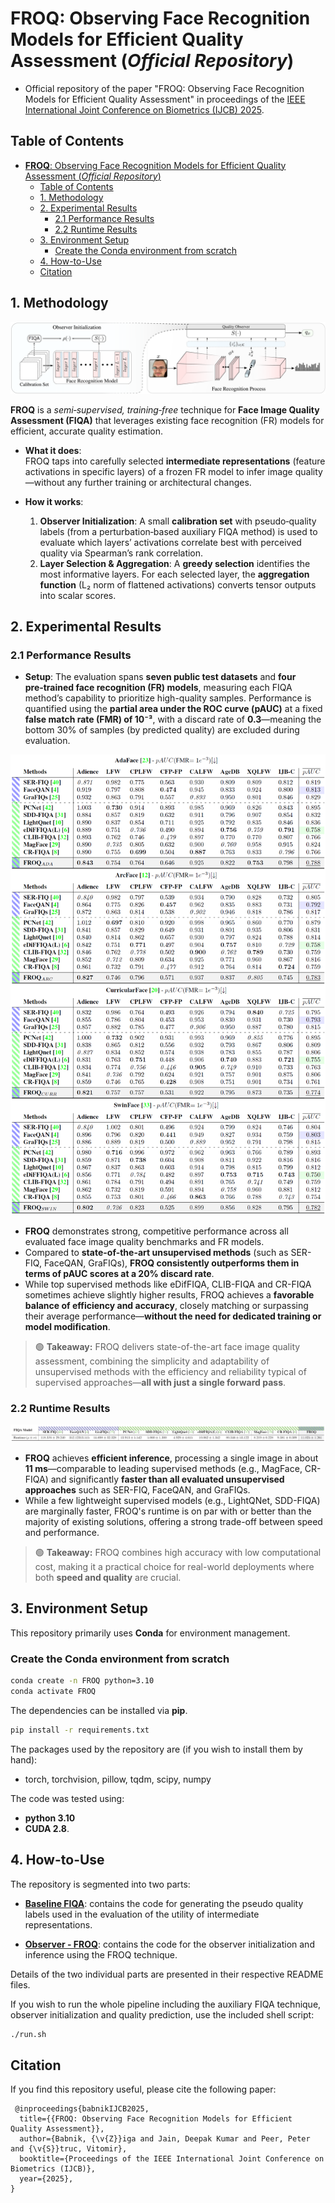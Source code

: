# __FROQ__: Observing Face Recognition Models for Efficient Quality Assessment (*Official Repository*)

- Official repository of the paper "FROQ: Observing Face Recognition Models for Efficient Quality Assessment" in proceedings of the [IEEE International Joint Conference on Biometrics (IJCB) 2025](https://ijcb2025.ieee-biometrics.org/ "IJCB'25 Webpage").

## Table of Contents

- [__FROQ__: Observing Face Recognition Models for Efficient Quality Assessment (*Official Repository*)](#froq-observing-face-recognition-models-for-efficient-quality-assessment-official-repository)
  - [Table of Contents](#table-of-contents)
  - [1. Methodology](#1-methodology)
  - [2. Experimental Results](#2-experimental-results)
    - [2.1 Performance Results](#21-performance-results)
    - [2.2 Runtime Results](#22-runtime-results)
  - [3. Environment Setup](#3-environment-setup)
    - [Create the Conda environment from scratch](#create-the-conda-environment-from-scratch)
  - [4. How-to-Use](#4-how-to-use)
  - [Citation](#citation)


## 1. Methodology

![Methodology Overview](./images/method_overview.png)

**FROQ** is a *semi‑supervised, training‑free* technique for **Face Image Quality Assessment (FIQA)** that leverages existing face recognition (FR) models for efficient, accurate quality estimation.

- **What it does**:  
  FROQ taps into carefully selected **intermediate representations** (feature activations in specific layers) of a frozen FR model to infer image quality—without any further training or architectural changes.

- **How it works**:  
  1. **Observer Initialization**: A small **calibration set** with pseudo‑quality labels (from a perturbation‑based auxiliary FIQA method) is used to evaluate which layers’ activations correlate best with perceived quality via Spearman’s rank correlation.  
  2. **Layer Selection & Aggregation**: A **greedy selection** identifies the most informative layers. For each selected layer, the **aggregation function** (L₂ norm of flattened activations) converts tensor outputs into scalar scores.  

## 2. Experimental Results

### 2.1 Performance Results

- **Setup**: The evaluation spans **seven public test datasets** and **four pre‑trained face recognition (FR) models**, measuring each FIQA method’s capability to prioritize high-quality samples. Performance is quantified using the **partial area under the ROC curve (pAUC)** at a fixed **false match rate (FMR) of 10⁻³**, with a discard rate of **0.3**—meaning the bottom 30% of samples (by predicted quality) are excluded during evaluation.

![Performance Results](./images/performance_results.png)

- **FROQ** demonstrates strong, competitive performance across all evaluated face image quality benchmarks and FR models.  
- Compared to **state-of-the-art unsupervised methods** (such as SER-FIQ, FaceQAN, GraFIQs), **FROQ consistently outperforms them in terms of pAUC scores at a 20% discard rate**.
- While top supervised methods like eDifFIQA, CLIB-FIQA and CR-FIQA sometimes achieve slightly higher results, FROQ achieves a **favorable balance of efficiency and accuracy**, closely matching or surpassing their average performance—**without the need for dedicated training or model modification**.

> 🟢 **Takeaway:** FROQ delivers state-of-the-art face image quality assessment, combining the simplicity and adaptability of unsupervised methods with the efficiency and reliability typical of supervised approaches—**all with just a single forward pass**.


### 2.2 Runtime Results


![Runtime Results](./images/runtime_results.png)


- **FROQ** achieves **efficient inference**, processing a single image in about **11 ms**—comparable to leading supervised methods (e.g., MagFace, CR-FIQA) and significantly **faster than all evaluated unsupervised approaches** such as SER-FIQ, FaceQAN, and GraFIQs.
- While a few lightweight supervised models (e.g., LightQNet, SDD-FIQA) are marginally faster, FROQ's runtime is on par with or better than the majority of existing solutions, offering a strong trade-off between speed and performance.

> 🟢 **Takeaway:** FROQ combines high accuracy with low computational cost, making it a practical choice for real-world deployments where both **speed and quality** are crucial.


## 3. Environment Setup


This repository primarily uses **Conda** for environment management.  

### Create the Conda environment from scratch
```bash
conda create -n FROQ python=3.10
conda activate FROQ
```

The dependencies can be installed via **pip**.

```bash
pip install -r requirements.txt
```

The packages used by the repository are (if you wish to install them by hand):

  - torch, torchvision, pillow, tqdm, scipy, numpy


The code was tested using:
  - __python 3.10__ 
  - __CUDA 2.8__.


## 4. How-to-Use

The repository is segmented into two parts:

  - [**Baseline FIQA**](./baselineFIQA/README.md): contains the code for generating the pseudo quality labels used in the evaluation of the utility of intermediate representations. 

  - [**Observer - FROQ**](./observer/README.md): contains the code for the observer initialization and inference using the FROQ technique.
  
Details of the two individual parts are presented in their respective README files.

If you wish to run the whole pipeline including the auxiliary FIQA technique, observer initialization and quality prediction, use the included shell script:

```bash
./run.sh
```



## Citation

If you find this repository useful, please cite the following paper:

```
 @inproceedings{babnikIJCB2025,
  title={{FROQ: Observing Face Recognition Models for Efficient Quality Assessment}},
  author={Babnik, {\v{Z}}iga and Jain, Deepak Kumar and Peer, Peter and {\v{S}}truc, Vitomir},
  booktitle={Proceedings of the IEEE International Joint Conference on Biometrics (IJCB)},
  year={2025},
}
```